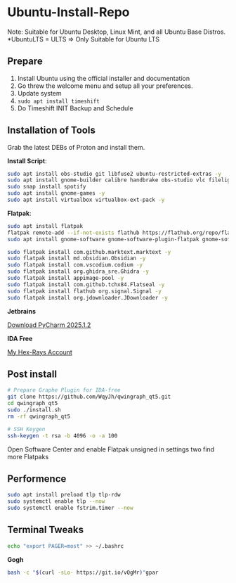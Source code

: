 # Ubuntu-Install-Repo

Note: Suitable for Ubuntu Desktop, Linux Mint, and all Ubuntu Base Distros. 
*UbuntuLTS = ULTS => Only Suitable for Ubuntu LTS

## Prepare

1. Install Ubuntu using the official installer and documentation
2. Go threw the welcome menu and setup all your preferences.
3. Update system
4. `sudo apt install timeshift`
5. Do Timeshift INIT Backup and Schedule

## Installation of Tools

Grab the latest DEBs of Proton and install them.

**Install Script**:

```bash
sudo apt install obs-studio git libfuse2 ubuntu-restricted-extras -y
sudo apt install gnome-builder calibre handbrake obs-studio vlc filelight baobab python3-virtualenv python3-pip python3 glances most dia ghex tree bleachbit ipython3 neofetch gnome-keyring android-sdk-platform-tools-common qbittorrent -y
sudo snap install spotify
sudo apt install gnome-games -y
sudo apt install virtualbox virtualbox-ext-pack -y
```

**Flatpak**:
```bash
sudo apt install flatpak
flatpak remote-add --if-not-exists flathub https://flathub.org/repo/flathub.flatpakrepo
sudo apt install gnome-software gnome-software-plugin-flatpak gnome-software-common gnome-software-plugin-snap
``` 

```bash
sudo flatpak install com.github.marktext.marktext -y
sudo flatpak install md.obsidian.Obsidian -y
sudo flatpak install com.vscodium.codium -y
sudo flatpak install org.ghidra_sre.Ghidra -y
sudo flatpak install appimage-pool -y
sudo flatpak install com.github.tchx84.Flatseal -y
sudo flatpak install flathub org.signal.Signal -y
sudo flatpak install org.jdownloader.JDownloader -y
```

**Jetbrains**

[Download PyCharm 2025.1.2](https://www.jetbrains.com/shop/download/PC/2025100)

**IDA Free**

[My Hex-Rays Account](https://my.hex-rays.com/dashboard/download-center/installers/9.1/ida-free)

## Post install

```bash
# Prepare Graphe Plugin for IDA-free
git clone https://github.com/WqyJh/qwingraph_qt5.git
cd qwingraph_qt5
sudo ./install.sh
rm -rf qwingraph_qt5

# SSH Keygen
ssh-keygen -t rsa -b 4096 -o -a 100
```
Open Software Center and enable Flatpak unsigned in settings two find more Flatpaks 

## Performence

```bash
sudo apt install preload tlp tlp-rdw
sudo systemctl enable tlp --now
sudo systemctl enable fstrim.timer --now
```

## Terminal Tweaks

```bash
echo "export PAGER=most" >> ~/.bashrc
```

**Gogh**

```bash
bash -c "$(curl -sLo- https://git.io/vQgMr)"gpar
```
